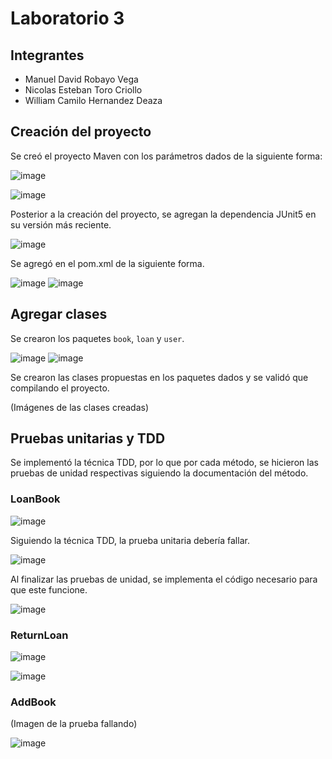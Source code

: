 # Laboratorio 3

## Integrantes

- Manuel David Robayo Vega
- Nicolas Esteban Toro Criollo
- William Camilo Hernandez Deaza
## Creación del proyecto
Se creó el proyecto Maven con los parámetros dados de la siguiente forma:

![image](/images/Imagen1.png)

![image](/images/Imagen2.png)

Posterior a la creación del proyecto, se agregan la dependencia JUnit5 en su versión más reciente.

![image](/images/Imagen3.png)

Se agregó en el pom.xml de la siguiente forma.

![image](/images/Imagen4.png)
![image](/images/Imagen5.png)

## Agregar clases

Se crearon los paquetes ```book```, ```loan``` y ```user```.

![image](/images/Imagen6.png)
![image](/images/Imagen7.png)

Se crearon las clases propuestas en los paquetes dados y se validó que compilando el proyecto.

(Imágenes de las clases creadas)

## Pruebas unitarias y TDD

Se implementó la técnica TDD, por lo que por cada método, se hicieron las pruebas de unidad respectivas siguiendo la documentación del método.

### LoanBook

![image](/images/loanabook3.png)

Siguiendo la técnica TDD, la prueba unitaria debería fallar. 

![image](/images/loanabook2.png)

Al finalizar las pruebas de unidad, se implementa el código necesario para que este funcione.

![image](/images/loanabook4.png)

### ReturnLoan

![image](/images/ReturnLoan1.png)

![image](/images/ReturnLoan_Code.png)

### AddBook

(Imagen de la prueba fallando)

![image](/images/addBook_Code.png)